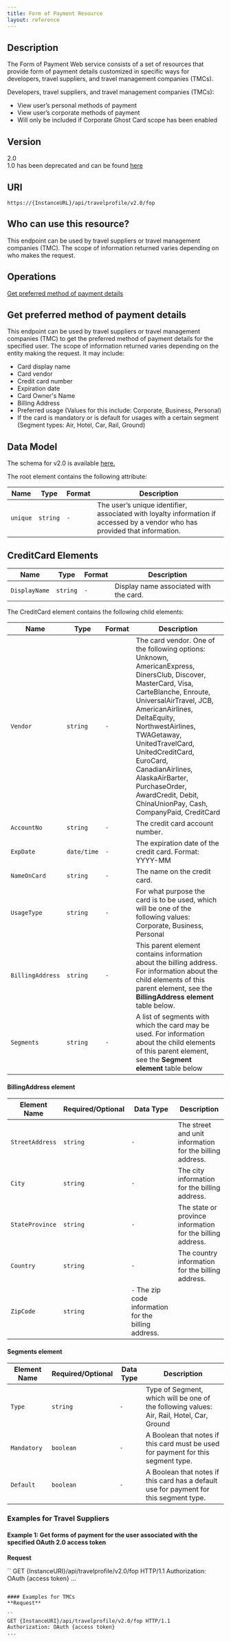 ```yaml
---
title: Form of Payment Resource 
layout: reference
---
```



## Description
The Form of Payment Web service consists of a set of resources that provide form of payment details customized in specific ways for developers, travel suppliers, and travel management companies (TMCs).  

Developers, travel suppliers, and travel management companies (TMCs):

* View user’s personal methods of payment
* View user’s corporate methods of payment 
* Will only be included if Corporate Ghost Card scope has been enabled


## Version   
2.0  
1.0 has been deprecated and can be found [here](/api-reference-deprecated/version-one/Travel/form-payment-resource.html)

## URI   
    https://{InstanceURL}/api/travelprofile/v2.0/fop

## Who can use this resource?
This endpoint can be used by travel suppliers or travel management companies (TMC). The scope of information returned varies depending on who makes the request.

## Operations
[Get preferred method of payment details](#a1)

## <a name="a1">Get preferred method of payment details</a>
This endpoint can be used by travel suppliers or travel management companies (TMC) to get the preferred method of payment details for the specified user. The scope of information returned varies depending on the entity making the request. It may include:

* Card display name
* Card vendor
* Credit card number
* Expiration date
* Card Owner's Name
* Billing Address
* Preferred usage (Values for this include: Corporate, Business, Personal)
* If the card is mandatory or is default for usages with a certain segment (Segment types: Air, Hotel, Car, Rail, Ground)  


## Data Model

The schema for v2.0 is available [here.](https://www.concursolutions.com/ns/FormOfPayment.xsd)  

The root element contains the following attribute:

Name | Type | Format | Description
-----|------|--------|------------          
`unique`    |   `string`  |   `-` |   The user’s unique identifier, associated with loyalty information if accessed by a vendor who has provided that information.


## CreditCard Elements

Name | Type | Format | Description |
------------|-----------------|---------|-------------|
`DisplayName` | `string` |`-` |Display name associated with the card.|  


The CreditCard element contains the following child elements:

Name | Type | Format | Description |
------------|-----------------|---------|-------------|
`Vendor` |`string` |`-` |The card vendor. One of the following options: Unknown, AmericanExpress, DinersClub, Discover, MasterCard, Visa, CarteBlanche, Enroute, UniversalAirTravel, JCB, AmericanAirlines, DeltaEquity, NorthwestAirlines, TWAGetaway, UnitedTravelCard, UnitedCreditCard, EuroCard, CanadianAirlines, AlaskaAirBarter, PurchaseOrder, AwardCredit, Debit, ChinaUnionPay, Cash, CompanyPaid, CreditCard |  
`AccountNo` | `string`|`-` |The credit card account number. |
`ExpDate` |`date/time`|`-` |The expiration date of the credit card. Format: YYYY-MM |
`NameOnCard` | `string` |`-` |The name on the credit card. |
`UsageType`|`string` |`-` |For what purpose the card is to be used, which will be one of the following values: Corporate, Business, Personal |
`BillingAddress` |`string`|`-` |This parent element contains information about the billing address. For information about the child elements of this parent element, see the **BillingAddress element** table below. |
`Segments`|`string`|`-` |A list of segments with which the card may be used. For information about the child elements of this parent element, see the **Segment element** table below

#### BillingAddress element

Element Name|Required/Optional|Data Type|Description|
------------|-----------------|---------|-----------|
`StreetAddress` | `string`|`-`  |The street and unit information for the billing address.|
`City` | `string`| `-` |The city information for the billing address.|   
`StateProvince` | `string`| `-` |The state or province information for the billing address.|
`Country`| `string`|`-`  |The country information for the billing address.|
`ZipCode`| `string`| `-` The zip code information for the billing address.|

#### Segments element

Element Name|Required/Optional|Data Type|Description|
------------|-----------------|---------|-----------|
`Type` | `string`|`-`  |Type of Segment, which will be one of the following values: Air, Rail, Hotel, Car, Ground|
`Mandatory` | `boolean`| `-` |A Boolean that notes if this card must be used for payment for this segment type. |   
`Default` | `boolean`| `-` |A Boolean that notes if this card has a default use for payment for this segment type. |


### Examples for Travel Suppliers  

#### Example 1: Get forms of payment for the user associated with the specified OAuth 2.0 access token  
**Request** 

``
GET {InstanceURI}/api/travelprofile/v2.0/fop HTTP/1.1
Authorization: OAuth {access token}
...
```

#### Examples for TMCs
**Request**  

``
GET {InstanceURI}/api/travelprofile/v2.0/fop HTTP/1.1
Authorization: OAuth {access token}
...
```


